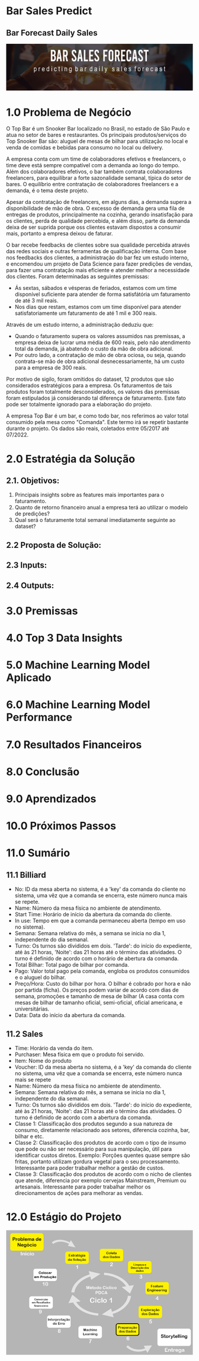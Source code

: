 # Bar Sales Predict
## Bar Forecast Daily Sales
![](img/capa_model.jpg)
# 1.0 Problema de Negócio
O Top Bar é um Snooker Bar localizado no Brasil, no estado de São Paulo e atua no setor de bares e restaurantes. Os principais produtos/serviços do Top Snooker Bar são: aluguel de mesas de bilhar para utilização no local e venda de comidas e bebidas para consumo no local ou delivery.

A empresa conta com um time de colaboradores efetivos e freelancers, o time deve está sempre compatível com a demanda ao longo do tempo. Além dos colaboradores efetivos, o bar também contrata colaboradores freelancers, para equilibrar a forte sazonalidade semanal, típica do setor de bares. O equilíbrio entre contratação de colaboradores freelancers e a demanda, é o tema deste projeto.

Apesar da contratação de freelancers, em alguns dias, a demanda supera a disponibilidade de mão de obra. O excesso de demanda gera uma fila de entregas de produtos, principalmente na cozinha, gerando insatisfação para os clientes, perda de qualidade percebida, e além disso, parte da demanda deixa de ser suprida porque oss clientes estavam dispostos a consumir mais, portanto a empresa deixou de faturar. 

O bar recebe feedbacks de clientes sobre sua qualidade percebida através das redes sociais e outras ferramentas de qualificação interna. Com base nos feedbacks dos clientes, a administração do bar fez um estudo interno, e encomendou um projeto de Data Science para fazer predições de vendas, para fazer uma contratação mais eficiente e atender melhor a necessidade dos clientes. Foram determinadas as seguintes premissas:
* Ás sextas, sábados e vésperas de feriados, estamos com um time disponível suficiente para atender de forma satisfátória um faturamento de até 3 mil reais.
* Nos dias que restam, estamos com um time disponível para atender satisfatoriamente um faturamento de até 1 mil e 300 reais.

Através de um estudo interno, a administração deduziu que:
* Quando o faturamento supera os valores assumidos nas premissas, a empresa deixa de lucrar uma média de 600 reais, pelo não atendimento total da demanda, já abatendo o custo da mão de obra adicional.
* Por outro lado, a contratação de mão de obra ociosa, ou seja, quando contrata-se mão de obra adicional desnecessariamente, há um custo para a empresa de 300 reais.

Por motivo de sigilo, foram omitidos do dataset, 12 produtos que são considerados estratégicos para a empresa. Os faturamentos de tais produtos foram totalmente desconsiderados, os valores das premissas foram estipulados já considerando tal diferença de faturamento. Este fato pode ser totalmente ignorado para a elaboração do projeto.

A empresa Top Bar é um bar, e como todo bar, nos referimos ao valor total consumido pela mesa como "Comanda". Este termo irá se repetir bastante durante o projeto. Os dados são reais, coletados entre 05/2017 até 07/2022.

# 2.0 Estratégia da Solução
## 2.1. Objetivos:
1. Principais insights sobre as features mais importantes para o faturamento.
2. Quanto de retorno financeiro anual a empresa terá ao utilizar o modelo de predições?
3. Qual será o faturamente total semanal imediatamente seguinte ao dataset?

## 2.2 Proposta de Solução:
## 2.3 Inputs:
## 2.4 Outputs:

# 3.0 Premissas
# 4.0 Top 3 Data Insights
# 5.0 Machine Learning Model Aplicado
# 6.0 Machine Learning Model Performance
# 7.0 Resultados Financeiros
# 8.0 Conclusão
# 9.0 Aprendizados
# 10.0 Próximos Passos
# 11.0 Sumário
## 11.1 Billiard
* No: ID da mesa aberta no sistema, é a 'key' da comanda do cliente no sistema, uma vêz que a comanda se encerra, este número nunca mais se repete.
* Name: Número da mesa física no ambiente de atendimento.
* Start Time: Horário de início da abertura da comanda do cliente.
* In use: Tempo em que a comanda permaneceu aberta (tempo em uso no sistema).
* Semana: Semana relativa do mês, a semana se inicia no dia 1, independente do dia semanal.
* Turno: Os turnos são divididos em dois. 'Tarde': do início do expediente, até às 21 horas, 'Noite': das 21 horas até o término das atividades. O turno é definido de acordo com o horário de abertura da comanda.
* Total Bilhar: Total pago de bilhar por comanda.
* Pago: Valor total pago pela comanda, engloba os produtos consumidos e o aluguel do bilhar.
* Preço/Hora: Custo do bilhar por hora. O bilhar é cobrado por hora e não por partida (ficha). Os preços podem variar de acordo com dias de semana, promoções e tamanho de mesa de bilhar (A casa conta com mesas de bilhar de tamanho oficial, semi-oficial, oficial americana, e universitárias.
* Data: Data do início da abertura da comanda.
## 11.2 Sales
* Time: Horário da venda do ítem.
* Purchaser: Mesa física em que o produto foi servido.
* Item: Nome do produto
* Voucher: ID da mesa aberta no sistema, é a 'key' da comanda do cliente no sistema, uma vêz que a comanda se encerra, este número nunca mais se repete
* Name: Número da mesa física no ambiente de atendimento.
* Semana: Semana relativa do mês, a semana se inicia no dia 1, independente do dia semanal.
* Turno: Os turnos são divididos em dois. 'Tarde': do início do expediente, até às 21 horas, 'Noite': das 21 horas até o término das atividades. O turno é definido de acordo com a abertura da comanda.
* Classe 1: Classificação dos produtos segundo a sua natureza de consumo, diretamente relacionado aos setores, diferencia cozinha, bar, bilhar e etc.
* Classe 2: Classificação dos produtos de acordo com o tipo de insumo que pode ou não ser necessário para sua manipulação, útil para identificar custos diretos. Exemplo: Porções quentes quase sempre são fritas, portanto utilizam gordura vegetal para o seu processamento. Interessante para poder trabalhar melhor a gestão de custos.
* Classe 3: Classificação dos produtos de acordo com o nicho de clientes que atende, diferencia por exemplo cervejas Mainstream, Premium ou artesanais. Interessante para poder trabalhar melhor os direcionamentos de ações para melhorar as vendas.
# 12.0 Estágio do Projeto
![](img/project_status.jpg)
